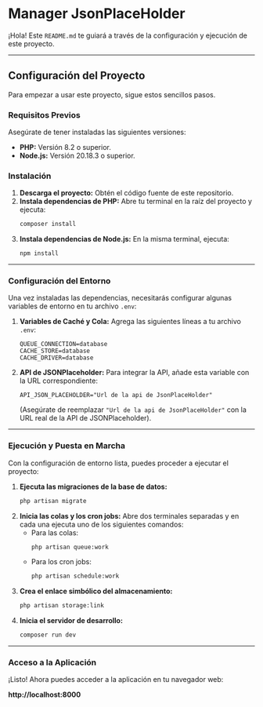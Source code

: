 # Manager JsonPlaceHolder

¡Hola! Este `README.md` te guiará a través de la configuración y ejecución de este proyecto.

---

## Configuración del Proyecto

Para empezar a usar este proyecto, sigue estos sencillos pasos.

### Requisitos Previos

Asegúrate de tener instaladas las siguientes versiones:

* **PHP:** Versión 8.2 o superior.
* **Node.js:** Versión 20.18.3 o superior.

### Instalación

1.  **Descarga el proyecto:** Obtén el código fuente de este repositorio.
2.  **Instala dependencias de PHP:** Abre tu terminal en la raíz del proyecto y ejecuta:
    ```bash
    composer install
    ```
3.  **Instala dependencias de Node.js:** En la misma terminal, ejecuta:
    ```bash
    npm install
    ```

---

### Configuración del Entorno

Una vez instaladas las dependencias, necesitarás configurar algunas variables de entorno en tu archivo `.env`:

1.  **Variables de Caché y Cola:** Agrega las siguientes líneas a tu archivo `.env`:
    ```
    QUEUE_CONNECTION=database
    CACHE_STORE=database
    CACHE_DRIVER=database
    ```
2.  **API de JSONPlaceholder:** Para integrar la API, añade esta variable con la URL correspondiente:
    ```
    API_JSON_PLACEHOLDER="Url de la api de JsonPlaceHolder"
    ```
    (Asegúrate de reemplazar `"Url de la api de JsonPlaceHolder"` con la URL real de la API de JSONPlaceholder).

---

### Ejecución y Puesta en Marcha

Con la configuración de entorno lista, puedes proceder a ejecutar el proyecto:

1.  **Ejecuta las migraciones de la base de datos:**
    ```bash
    php artisan migrate
    ```
2.  **Inicia las colas y los cron jobs:** Abre dos terminales separadas y en cada una ejecuta uno de los siguientes comandos:
    * Para las colas:
        ```bash
        php artisan queue:work
        ```
    * Para los cron jobs:
        ```bash
        php artisan schedule:work
        ```
3.  **Crea el enlace simbólico del almacenamiento:**
    ```bash
    php artisan storage:link
    ```
4.  **Inicia el servidor de desarrollo:**
    ```bash
    composer run dev
    ```

---

### Acceso a la Aplicación

¡Listo! Ahora puedes acceder a la aplicación en tu navegador web:

**http://localhost:8000**